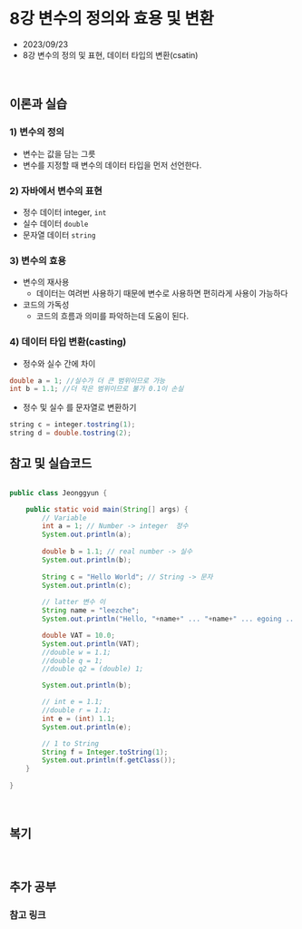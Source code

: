 # 8강 변수의 정의와 효용 및 변환

- 2023/09/23
- 8강 변수의 정의 및 표현, 데이터 타입의 변환(csatin)

<br/>

## 이론과 실습
 
### 1) 변수의 정의

- 변수는 값을 담는 그릇
- 변수를 지정할 때 변수의 데이터 타입을 먼저 선언한다.

### 2) 자바에서 변수의 표현

- 정수 데이터 integer, `int`
- 실수 데이터 `double`
- 문자열 데이터 `string`

### 3) 변수의 효용

- 변수의 재사용
    - 데이터는 여려번 사용하기 때문에 변수로 사용하면 편히라게 사용이 가능하다
- 코드의 가독성
    - 코드의 흐름과 의미를 파악하는데 도움이 된다.

### 4) 데이터 타입 변환(casting)
- 정수와 실수 간에 차이
```java
double a = 1; //실수가 더 큰 범위이므로 가능
int b = 1.1; //더 작은 범위이므로 불가 0.1이 손실
```
- 정수 및 실수 를 문자열로 변환하기
``` java
string c = integer.tostring(1);
string d = double.tostring(2);
```

## 참고 및 실습코드
``` java

public class Jeonggyun {

	public static void main(String[] args) {
		// Variable
		int a = 1; // Number -> integer  정수
		System.out.println(a);
		
		double b = 1.1; // real number -> 실수
		System.out.println(b);
		
		String c = "Hello World"; // String -> 문자
		System.out.println(c);
		
		// latter 변수 이
		String name = "leezche";
		System.out.println("Hello, "+name+" ... "+name+" ... egoing ... bye");

		double VAT = 10.0;
		System.out.println(VAT);
		//double w = 1.1;
		//double q = 1;
		//double q2 = (double) 1;

		System.out.println(b);

		// int e = 1.1;
		//double r = 1.1;
		int e = (int) 1.1;
		System.out.println(e);

		// 1 to String 
		String f = Integer.toString(1);
		System.out.println(f.getClass());
	}
	
}

```

<br/>

## 복기

<br/>

## 추가 공부
### 참고 링크